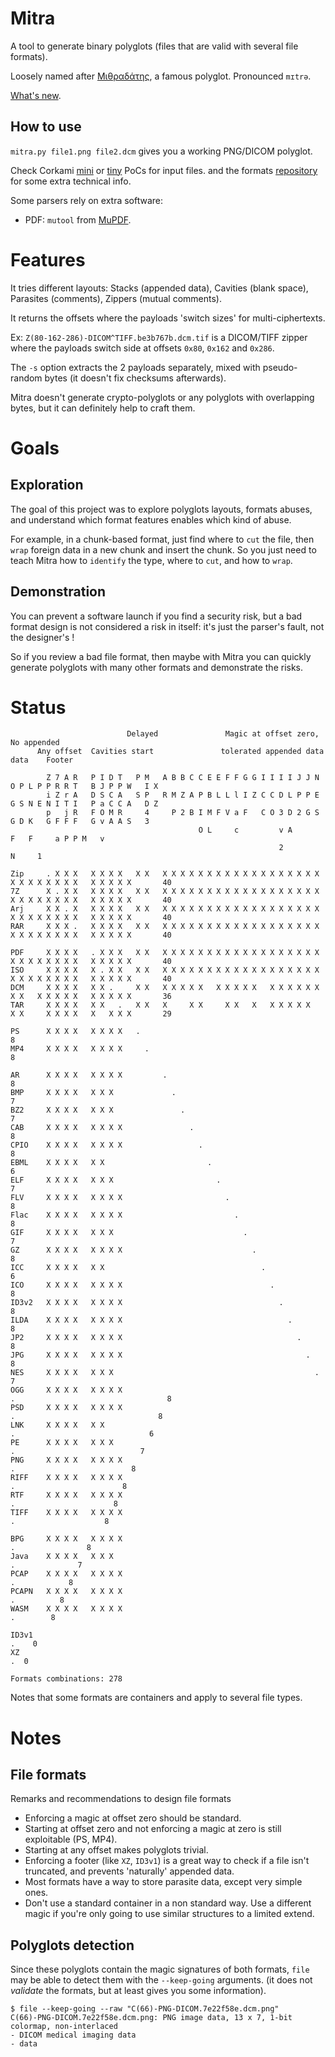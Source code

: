 # Mitra

A tool to generate binary polyglots
(files that are valid with several file formats).

Loosely named after [Μιθραδάτης](https://en.wikipedia.org/wiki/Mithridates_VI_of_Pontus),
a famous polyglot.
Pronounced `mɪtrə`.

[What's new](NEWS.md).

## How to use

`mitra.py file1.png file2.dcm` gives you a working PNG/DICOM polyglot.

Check Corkami [mini](https://github.com/corkami/pocs/tree/master/mini)
or [tiny](https://github.com/corkami/pocs/tree/master/tiny) PoCs for input files.
and the formats [repository](https://github.com/corkami/formats/tree/WIP) for some extra technical info.

Some parsers rely on extra software:
- PDF: `mutool` from [MuPDF](https://www.mupdf.com/docs/index.html).


# Features

It tries different layouts:
Stacks (appended data), Cavities (blank space), Parasites (comments), Zippers (mutual comments).

It returns the offsets where the payloads 'switch sizes' for multi-ciphertexts.

Ex: `Z(80-162-286)-DICOM^TIFF.be3b767b.dcm.tif` is a DICOM/TIFF zipper
where the payloads switch side at offsets `0x80`, `0x162` and `0x286`.

The `-s` option extracts the 2 payloads separately, mixed with pseudo-random bytes
(it doesn't fix checksums afterwards).

Mitra doesn't generate crypto-polyglots or any polyglots with overlapping bytes,
but it can definitely help to craft them.


# Goals


## Exploration

The goal of this project was to explore polyglots layouts,
formats abuses, and understand which format features enables which kind of abuse.

For example, in a chunk-based format, just find where to `cut` the file,
then `wrap` foreign data in a new chunk and insert the chunk.
So you just need to teach Mitra how to `identify` the type,
where to `cut`, and how to `wrap`.


## Demonstration

You can prevent a software launch if you find a security risk,
but a bad format design is not considered a risk in itself:
it's just the parser's fault, not the designer's !

So if you review a bad file format,
then maybe with Mitra you can quickly generate polyglots with many other formats
and demonstrate the risks.


# Status

```
                          Delayed               Magic at offset zero,                 No appended
      Any offset  Cavities start               tolerated appended data                    data    Footer

        Z 7 A R   P I D T   P M   A B B C C E E F F G G I I I I J J N O P L P P R R T   B J P P W   I X
        i Z r A   D S C A   S P   R M Z A P B L L l I Z C C D L P P E G S N E N I T I   P a C C A   D Z
        p   j R   F O M R     4     P 2 B I M F V a F   C O 3 D 2 G S G D K   G F F F   G v A A S   3
                                          O L     c         v A                 F   F     a P P M   v
                                                            2                                 N     1

Zip     . X X X   X X X X   X X   X X X X X X X X X X X X X X X X X X X X X X X X X X   X X X X X       40
7Z      X . X X   X X X X   X X   X X X X X X X X X X X X X X X X X X X X X X X X X X   X X X X X       40
Arj     X X . X   X X X X   X X   X X X X X X X X X X X X X X X X X X X X X X X X X X   X X X X X       40
RAR     X X X .   X X X X   X X   X X X X X X X X X X X X X X X X X X X X X X X X X X   X X X X X       40

PDF     X X X X   . X X X   X X   X X X X X X X X X X X X X X X X X X X X X X X X X X   X X X X X       40
ISO     X X X X   X . X X   X X   X X X X X X X X X X X X X X X X X X X X X X X X X X   X X X X X       40
DCM     X X X X   X X .     X X   X X X X X   X X X X X   X X X X X X X X   X X X X X   X X X X X       36
TAR     X X X X   X X   .   X X   X     X X     X X   X   X X X X X   X X     X X X X   X   X X X       29

PS      X X X X   X X X X   .                                                                            8
MP4     X X X X   X X X X     .                                                                          8

AR      X X X X   X X X X         .                                                                      8
BMP     X X X X   X X X             .                                                                    7
BZ2     X X X X   X X X               .                                                                  7
CAB     X X X X   X X X X               .                                                                8
CPIO    X X X X   X X X X                 .                                                              8
EBML    X X X X   X X                       .                                                            6
ELF     X X X X   X X X                       .                                                          7
FLV     X X X X   X X X X                       .                                                        8
Flac    X X X X   X X X X                         .                                                      8
GIF     X X X X   X X X                             .                                                    7
GZ      X X X X   X X X X                             .                                                  8
ICC     X X X X   X X                                   .                                                6
ICO     X X X X   X X X X                                 .                                              8
ID3v2   X X X X   X X X X                                   .                                            8
ILDA    X X X X   X X X X                                     .                                          8
JP2     X X X X   X X X X                                       .                                        8
JPG     X X X X   X X X X                                         .                                      8
NES     X X X X   X X X                                             .                                    7
OGG     X X X X   X X X X                                             .                                  8
PSD     X X X X   X X X X                                               .                                8
LNK     X X X X   X X                                                     .                              6
PE      X X X X   X X X                                                     .                            7
PNG     X X X X   X X X X                                                     .                          8
RIFF    X X X X   X X X X                                                       .                        8
RTF     X X X X   X X X X                                                         .                      8
TIFF    X X X X   X X X X                                                           .                    8

BPG     X X X X   X X X X                                                               .                8
Java    X X X X   X X X                                                                   .              7
PCAP    X X X X   X X X X                                                                   .            8
PCAPN   X X X X   X X X X                                                                     .          8
WASM    X X X X   X X X X                                                                       .        8

ID3v1                                                                                               .    0
XZ                                                                                                    .  0

Formats combinations: 278
```

Notes that some formats are containers and apply to several file types.


# Notes


## File formats

Remarks and recommendations to design file formats

- Enforcing a magic at offset zero should be standard.
- Starting at offset zero and not enforcing a magic at zero is still exploitable (PS, MP4).
- Starting at any offset makes polyglots trivial.
- Enforcing a footer (like `XZ`, `ID3v1`) is a great way to check if a file isn't truncated,
and prevents 'naturally' appended data.
- Most formats have a way to store parasite data, except very simple ones.
- Don't use a standard container in a non standard way.
Use a different magic if you're only going to use similar structures to a limited extend.


## Polyglots detection

Since these polyglots contain the magic signatures of both formats,
`file` may be able to detect them with the `--keep-going` arguments.
(it does not *validate* the formats, but at least gives you some information).

```
$ file --keep-going --raw "C(66)-PNG-DICOM.7e22f58e.dcm.png"
C(66)-PNG-DICOM.7e22f58e.dcm.png: PNG image data, 13 x 7, 1-bit colormap, non-interlaced
- DICOM medical imaging data
- data
```
